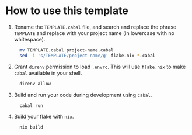 # How to use this template

1.  Rename the `TEMPLATE.cabal` file, and search and replace the phrase
    `TEMPLATE` and replace with your project name (in lowercase with no
    whitespace).

    ```sh
      mv TEMPLATE.cabal project-name.cabal
      sed -i 's/TEMPLATE/project-name/g' flake.nix *.cabal
    ```

2.  Grant `direnv` permission to load `.envrc`. This will use `flake.nix` to
    make `cabal` available in your shell.

    ```sh
      direnv allow
    ```

3.  Build and run your code during development using `cabal`.

    ```sh
      cabal run
    ```

4.  Build your flake with `nix`.

    ```sh
      nix build
    ```
